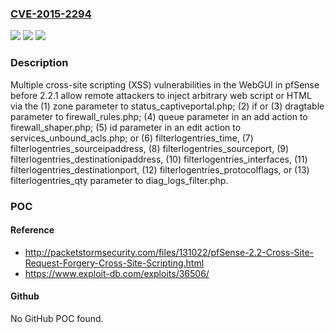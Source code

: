 ### [CVE-2015-2294](https://cve.mitre.org/cgi-bin/cvename.cgi?name=CVE-2015-2294)
![](https://img.shields.io/static/v1?label=Product&message=n%2Fa&color=blue)
![](https://img.shields.io/static/v1?label=Version&message=n%2Fa&color=blue)
![](https://img.shields.io/static/v1?label=Vulnerability&message=n%2Fa&color=brighgreen)

### Description

Multiple cross-site scripting (XSS) vulnerabilities in the WebGUI in pfSense before 2.2.1 allow remote attackers to inject arbitrary web script or HTML via the (1) zone parameter to status_captiveportal.php; (2) if or (3) dragtable parameter to firewall_rules.php; (4) queue parameter in an add action to firewall_shaper.php; (5) id parameter in an edit action to services_unbound_acls.php; or (6) filterlogentries_time, (7) filterlogentries_sourceipaddress, (8) filterlogentries_sourceport, (9) filterlogentries_destinationipaddress, (10) filterlogentries_interfaces, (11) filterlogentries_destinationport, (12) filterlogentries_protocolflags, or (13) filterlogentries_qty parameter to diag_logs_filter.php.

### POC

#### Reference
- http://packetstormsecurity.com/files/131022/pfSense-2.2-Cross-Site-Request-Forgery-Cross-Site-Scripting.html
- https://www.exploit-db.com/exploits/36506/

#### Github
No GitHub POC found.

